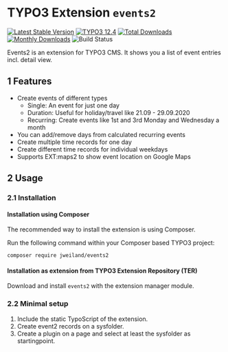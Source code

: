 # TYPO3 Extension `events2`

[![Latest Stable Version](https://poser.pugx.org/jweiland/events2/v/stable.svg)](https://packagist.org/packages/jweiland/events2)
[![TYPO3 12.4](https://img.shields.io/badge/TYPO3-12.4-green.svg)](https://get.typo3.org/version/12)
[![Total Downloads](https://poser.pugx.org/jweiland/events2/downloads.svg)](https://packagist.org/packages/jweiland/events2)
[![Monthly Downloads](https://poser.pugx.org/jweiland/events2/d/monthly)](https://packagist.org/packages/jweiland/events2)
![Build Status](https://github.com/jweiland-net/events2/actions/workflows/typo3_12.yml/badge.svg)

Events2 is an extension for TYPO3 CMS. It shows you a list of event entries incl.
detail view.

## 1 Features

* Create events of different types
    * Single: An event for just one day
    * Duration: Useful for holiday/travel like 21.09 - 29.09.2020
    * Recurring: Create events like 1st and 3rd Monday and Wednesday a month
* You can add/remove days from calculated recurring events
* Create multiple time records for one day
* Create different time records for individual weekdays
* Supports EXT:maps2 to show event location on Google Maps

## 2 Usage

### 2.1 Installation

#### Installation using Composer

The recommended way to install the extension is using Composer.

Run the following command within your Composer based TYPO3 project:

```
composer require jweiland/events2
```

#### Installation as extension from TYPO3 Extension Repository (TER)

Download and install `events2` with the extension manager module.

### 2.2 Minimal setup

1) Include the static TypoScript of the extension.
2) Create event2 records on a sysfolder.
3) Create a plugin on a page and select at least the sysfolder as startingpoint.
